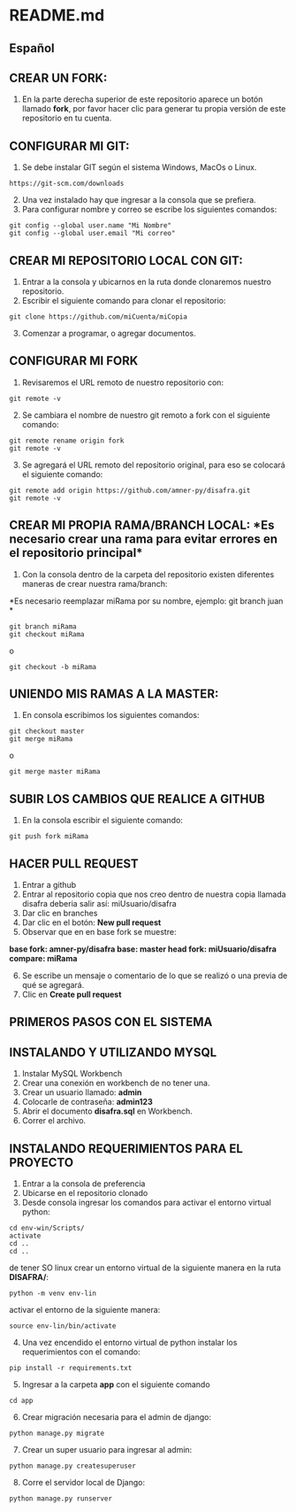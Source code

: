 # README.md

## Español

## CREAR UN FORK:

1. En la parte derecha superior de este repositorio aparece un botón llamado **fork**, por favor hacer clic para generar tu propia
 versión de este repositorio en tu cuenta.

## CONFIGURAR MI GIT:

1. Se debe instalar GIT según el sistema Windows, MacOs o Linux.
```
https://git-scm.com/downloads
```
2. Una vez instalado hay que ingresar a la consola que se prefiera.
3. Para configurar nombre y correo se escribe los siguientes comandos:
```
git config --global user.name "Mi Nombre"
git config --global user.email "Mi correo"
```

## CREAR MI REPOSITORIO LOCAL CON GIT:

1. Entrar a la consola y ubicarnos en la ruta donde clonaremos nuestro repositorio.
2. Escribir el siguiente comando para clonar el repositorio:

```
git clone https://github.com/miCuenta/miCopia
```
3. Comenzar a programar, o agregar documentos.

## CONFIGURAR MI FORK

1. Revisaremos el URL remoto de nuestro repositorio con:

```
git remote -v
```

2. Se cambiara el nombre de nuestro git remoto a fork con el siguiente comando:

```
git remote rename origin fork
git remote -v
```

3. Se agregará el URL remoto del repositorio original, para eso se colocará el siguiente comando:

```
git remote add origin https://github.com/amner-py/disafra.git
git remote -v
```

## CREAR MI PROPIA RAMA/BRANCH LOCAL:	\*Es necesario crear una rama para evitar errores en el repositorio principal\*

1. Con la consola dentro de la carpeta del repositorio existen diferentes maneras de crear nuestra rama/branch:

\*Es necesario reemplazar miRama por su nombre, ejemplo: git branch juan \*

```
git branch miRama
git checkout miRama
```

o

```
git checkout -b miRama
```

## UNIENDO MIS RAMAS A LA MASTER:

1. En consola escribimos los siguientes comandos:

```
git checkout master
git merge miRama
```

o

```
git merge master miRama
```

## SUBIR LOS CAMBIOS QUE REALICE A GITHUB

1. En la consola escribir el siguiente comando:

```
git push fork miRama
```

## HACER PULL REQUEST

1. Entrar a github
2. Entrar al repositorio copia que nos creo dentro de nuestra copia llamada disafra deberia salir así: miUsuario/disafra
3. Dar clic en branches
4. Dar clic en el botón: **New pull request**
5. Observar que en en base fork se muestre:

**base fork: amner-py/disafra	base: master	head fork: miUsuario/disafra	compare: miRama**

6. Se escribe un mensaje o comentario de lo que se realizó o una previa de qué se agregará.
7. Clic en **Create pull request**

## PRIMEROS PASOS CON EL SISTEMA

## INSTALANDO Y UTILIZANDO MYSQL

1. Instalar MySQL Workbench
2. Crear una conexión en workbench de no tener una.
3. Crear un usuario llamado: **admin**
4. Colocarle de contraseña: **admin123**
5. Abrir el documento **disafra.sql** en Workbench.
6. Correr el archivo.

## INSTALANDO REQUERIMIENTOS PARA EL PROYECTO

1. Entrar a la consola de preferencia
2. Ubicarse en el repositorio clonado
3. Desde consola ingresar los comandos para activar el entorno virtual python:

```
cd env-win/Scripts/
activate
cd ..
cd ..
```

de tener SO linux crear un entorno virtual de la siguiente manera en la ruta **DISAFRA/**:

```
python -m venv env-lin
```

activar el entorno de la siguiente manera:

```
source env-lin/bin/activate
```

4. Una vez encendido el entorno virtual de python instalar los requerimientos con el comando:

```
pip install -r requirements.txt
```

5. Ingresar a la carpeta **app** con el siguiente comando

```
cd app
```

6. Crear migración necesaria para el admin de django:

```
python manage.py migrate
```

7. Crear un super usuario para ingresar al admin:

```
python manage.py createsuperuser
```

8. Corre el servidor local de Django:

```
python manage.py runserver
```
